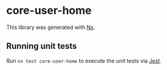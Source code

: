 # core-user-home

This library was generated with [Nx](https://nx.dev).

## Running unit tests

Run `nx test core-user-home` to execute the unit tests via [Jest](https://jestjs.io).
